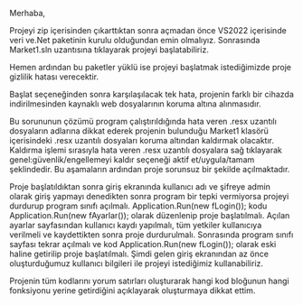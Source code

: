 Merhaba,

Projeyi zip içerisinden çıkarttıktan sonra açmadan önce VS2022 içerisinde veri ve.Net paketinin kurulu olduğundan emin olmalıyız. Sonrasında Market1.sln uzantısına tıklayarak projeyi başlatabiliriz.

Hemen ardından bu paketler yüklü ise projeyi başlatmak istediğimizde proje gizlilik hatası verecektir. 

Başlat seçeneğinden sonra karşılaşılacak tek hata, projenin farklı bir cihazda
indirilmesinden kaynaklı web dosyalarının koruma altına alınmasıdır.

Bu sorununun çözümü program çalıştırıldığında hata veren .resx uzantılı
dosyaların adlarına dikkat ederek projenin bulunduğu Market1 klasörü içerisindeki .resx uzantılı dosyaları
koruma altından kaldırmak olacaktır. Kaldırma işlemi sırasıyla hata veren .resx uzantılı dosyalara sağ tıklayarak
genel:güvenlik/engellemeyi kaldır seçeneği aktif et/uygula/tamam
şeklindedir. Bu aşamaların ardından proje sorunsuz bir şekilde açılmaktadır.

Proje başlatıldıktan sonra giriş ekranında kullanıcı adı ve şifreye admin
olarak giriş yapmayı denedikten sonra program bir tepki vermiyorsa
projeyi durdurup program sınıfı açılmalı. Application.Run(new fLogin());
kodu Application.Run(new fAyarlar()); olarak düzenlenip proje başlatılmalı.
Açılan ayarlar sayfasından kullanıcı kaydı yapılmalı, tüm yetkiler kullanıcıya
verilmeli ve kaydettikten sonra proje durdurulmalı. Sonrasında program sınıfı
sayfası tekrar açılmalı ve kod Application.Run(new fLogin()); olarak eski
haline getirilip proje başlatılmalı. Şimdi gelen giriş ekranından az önce
oluşturduğumuz kullanıcı bilgileri ile projeyi istediğimiz kullanabiliriz.

Projenin tüm kodlarını yorum satırları oluşturarak hangi kod bloğunun hangi fonksiyonu yerine getirdiğini açıklayarak
oluşturmaya dikkat ettim.
